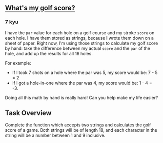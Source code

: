 <h2><a href=https://www.codewars.com/kata/59f7a0a77eb74bf96b00006a/train/javascript target="_blank">What's my golf score?</a></h2><h3>7 kyu</h3><p>I have the <code>par</code> value for each hole on a golf course and my stroke <code>score</code> on each hole. I have them stored as strings, because I wrote them down on a sheet of paper.  Right now, I'm using those strings to calculate my golf score by hand: take the difference between my actual <code>score</code> and the <code>par</code> of the hole, and add up the results for all 18 holes.</p><p>For example:</p><ul><li>If I took 7 shots on a hole where the par was 5, my score would be: 7 - 5 = 2</li><li>If I got a hole-in-one where the par was 4, my score would be: 1 - 4 = -3.</li></ul><p>Doing all this math by hand is really hard! Can you help make my life easier?</p><h2 id="task-overview">Task Overview</h2><p>Complete the function which accepts two strings and calculates the golf score of a game. Both strings will be of length 18, and each character in the string will be a number between 1 and 9 inclusive. </p>